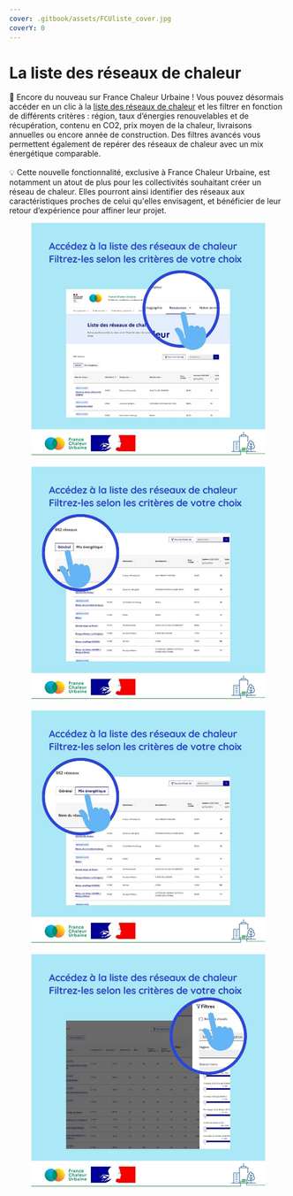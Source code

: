 ```yaml
---
cover: .gitbook/assets/FCUliste_cover.jpg
coverY: 0
---
```


# La liste des réseaux de chaleur

📢 Encore du nouveau sur France Chaleur Urbaine ! Vous pouvez désormais accéder en un clic à la [liste des réseaux de chaleur](https://france-chaleur-urbaine.beta.gouv.fr/reseaux) et les filtrer en fonction de différents critères : région, taux d’énergies renouvelables et de récupération, contenu en CO2, prix moyen de la chaleur, livraisons annuelles ou encore année de construction. Des filtres avancés vous permettent également de repérer des réseaux de chaleur avec un mix énergétique comparable.\
\
💡 Cette nouvelle fonctionnalité, exclusive à France Chaleur Urbaine, est notamment un atout de plus pour les collectivités souhaitant créer un réseau de chaleur. Elles pourront ainsi identifier des réseaux aux caractéristiques proches de celui qu'elles envisagent, et bénéficier de leur retour d’expérience pour affiner leur projet.



<div>

<figure><img src=".gitbook/assets/38.jpg" alt=""><figcaption></figcaption></figure>

 

<figure><img src=".gitbook/assets/39.jpg" alt=""><figcaption></figcaption></figure>

 

<figure><img src=".gitbook/assets/40.jpg" alt=""><figcaption></figcaption></figure>

 

<figure><img src=".gitbook/assets/41 (2).jpg" alt=""><figcaption></figcaption></figure>

</div>
